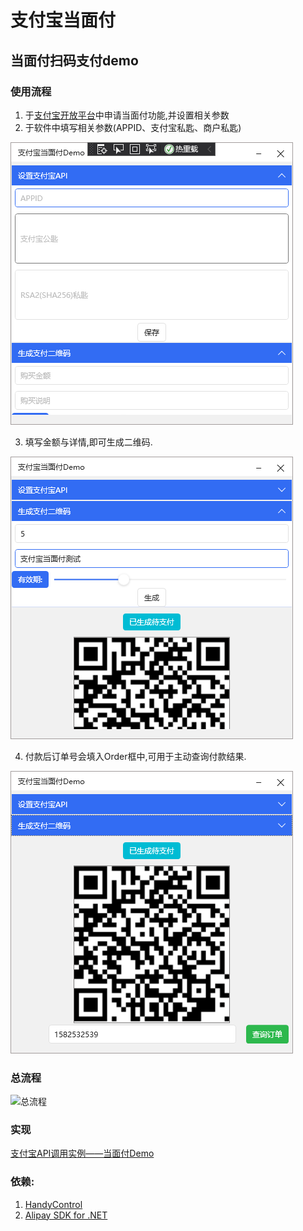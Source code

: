 # 支付宝当面付
## 当面付扫码支付demo
### 使用流程
1. 于[支付宝开放平台](https://open.alipay.com/ "支付宝开放平台")中申请当面付功能,并设置相关参数
2. 于软件中填写相关参数(APPID、支付宝私匙、商户私匙)

![API相关设置](https://raw.githubusercontent.com/SmRiley/Imgs/master/Alipay_ToFace/1584252238.png)

3. 填写金额与详情,即可生成二维码.

![生成二维码](https://raw.githubusercontent.com/SmRiley/Imgs/master/Alipay_ToFace/1584252236.png)

4. 付款后订单号会填入Order框中,可用于主动查询付款结果.

![整体界面](https://raw.githubusercontent.com/SmRiley/Imgs/master/Alipay_ToFace/1584252253.png)

### 总流程

![总流程](https://cdn.seeull.com/2020/03/16/1584360149.png)

### 实现

[支付宝API调用实例——当面付Demo](https://www.seeull.com/archives/113.html "https://www.seeull.com/archives/113.html")


### 依赖:
1. [HandyControl](https://github.com/HandyOrg/HandyControl "HandyControl")
2. [Alipay SDK for .NET](https://github.com/alipay/alipay-sdk-net-all "Alipay SDK for .NET")